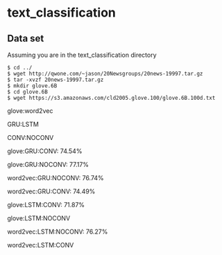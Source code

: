 # text_classification

## Data set

Assuming you are in the text_classification directory

```
$ cd ../
$ wget http://qwone.com/~jason/20Newsgroups/20news-19997.tar.gz
$ tar -xvzf 20news-19997.tar.gz
$ mkdir glove.6B
$ cd glove.6B
$ wget https://s3.amazonaws.com/cld2005.glove.100/glove.6B.100d.txt
```


glove:word2vec

GRU:LSTM

CONV:NOCONV


glove:GRU:CONV: 74.54%

glove:GRU:NOCONV: 77.17%

word2vec:GRU:NOCONV: 76.74%

word2vec:GRU:CONV: 74.49%


glove:LSTM:CONV: 71.87%

glove:LSTM:NOCONV 

word2vec:LSTM:NOCONV: 76.27%

word2vec:LSTM:CONV


